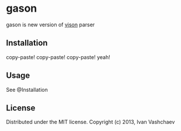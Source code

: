 # gason

gason is new version of [vjson](https://code.google.com/p/vjson) parser

## Installation

copy-paste!
copy-paste!
copy-paste!
yeah!

## Usage

See @Installation

## License

Distributed under the MIT license. Copyright (c) 2013, Ivan Vashchaev

